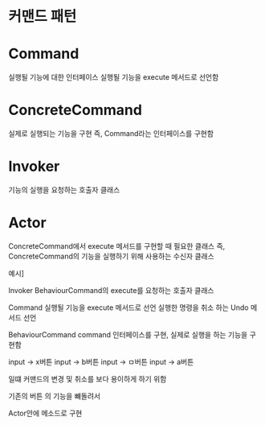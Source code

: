 # 커맨드 패턴


# Command
실행될 기능에 대한 인터페이스
실행될 기능을 execute 메서드로 선언함
# ConcreteCommand
실제로 실행되는 기능을 구현
즉, Command라는 인터페이스를 구현함
# Invoker
기능의 실행을 요청하는 호출자 클래스
# Actor
ConcreteCommand에서 execute 메서드를 구현할 때 필요한 클래스
즉, ConcreteCommand의 기능을 실행하기 위해 사용하는 수신자 클래스



예시]

Invoker 
     BehaviourCommand의 execute를 요청하는 호출자 클래스 


Command
    실행될 기능을 execute 메서드로 선언
    실행한 명령을 취소 하는 Undo 메서드 선언

BehaviourCommand
    command 인터페이스를 구현,
    실제로 실행을 하는 기능을 구현함



input -> x버튼
input -> b버튼
input -> ㅁ버튼
input -> a버튼

일떄 커맨드의 변경 및 취소를 보다 용이하게 하기 위함

기존의 버튼 의 기능을  뺴돌려서

Actor안에 메소드로 구현